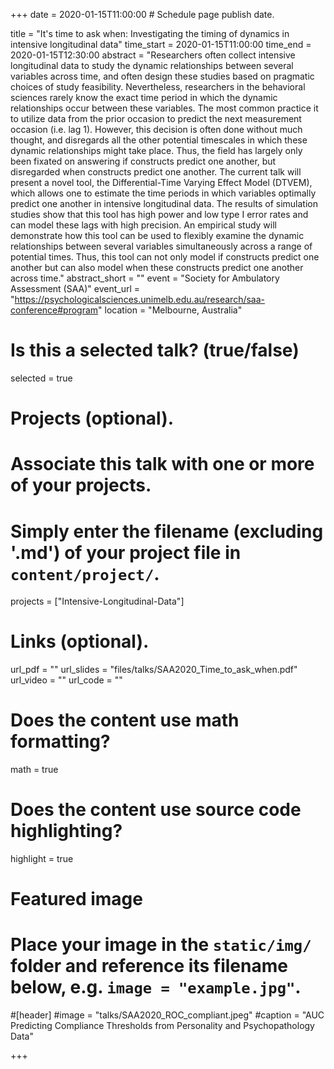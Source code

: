 +++
date = 2020-01-15T11:00:00  # Schedule page publish date.

title = "It's time to ask when: Investigating the timing of dynamics in intensive longitudinal data"
time_start = 2020-01-15T11:00:00
time_end = 2020-01-15T12:30:00
abstract = "Researchers often collect intensive longitudinal data to study the dynamic relationships between several variables across time, and often design these studies based on pragmatic choices of study feasibility. Nevertheless, researchers in the behavioral sciences rarely know the exact time period in which the dynamic relationships occur between these variables. The most common practice it to utilize data from the prior occasion to predict the next measurement occasion (i.e. lag 1). However, this decision is often done without much thought, and disregards all the other potential timescales in which these dynamic relationships might take place. Thus, the field has largely only been fixated on answering if constructs predict one another, but disregarded when constructs predict one another. The current talk will present a novel tool, the Differential-Time Varying Effect Model (DTVEM), which allows one to estimate the time periods in which variables optimally predict one another in intensive longitudinal data. The results of simulation studies show that this tool has high power and low type I error rates and can model these lags with high precision. An empirical study will demonstrate how this tool can be used to flexibly examine the dynamic relationships between several variables simultaneously across a range of potential times. Thus, this tool can not only model if constructs predict one another but can also model when these constructs predict one another across time."
abstract_short = ""
event = "Society for Ambulatory Assessment (SAA)"
event_url = "https://psychologicalsciences.unimelb.edu.au/research/saa-conference#program"
location = "Melbourne, Australia"

# Is this a selected talk? (true/false)
selected = true

# Projects (optional).
#   Associate this talk with one or more of your projects.
#   Simply enter the filename (excluding '.md') of your project file in `content/project/`.
projects = ["Intensive-Longitudinal-Data"]

# Links (optional).
url_pdf = ""
url_slides = "files/talks/SAA2020_Time_to_ask_when.pdf"
url_video = ""
url_code = ""

# Does the content use math formatting?
math = true

# Does the content use source code highlighting?
highlight = true

# Featured image
# Place your image in the `static/img/` folder and reference its filename below, e.g. `image = "example.jpg"`.
#[header]
#image = "talks/SAA2020_ROC_compliant.jpeg"
#caption = "AUC Predicting Compliance Thresholds from Personality and Psychopathology Data"

+++
